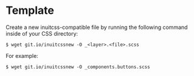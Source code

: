 # Template

Create a new inuitcss-compatible file by running the following command inside of
your CSS directory:

```
$ wget git.io/inuitcssnew -O _<layer>.<file>.scss
```

For example:

```
$ wget git.io/inuitcssnew -O _components.buttons.scss
```
